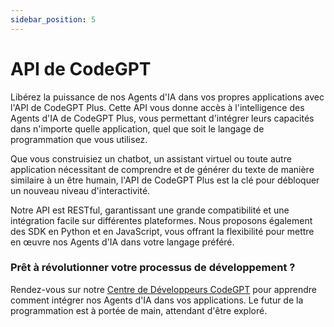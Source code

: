 ```yaml
---
sidebar_position: 5
---
```


# API de CodeGPT

Libérez la puissance de nos Agents d'IA dans vos propres applications avec l'API de CodeGPT Plus. Cette API vous donne accès à l'intelligence des Agents d'IA de CodeGPT Plus, vous permettant d'intégrer leurs capacités dans n'importe quelle application, quel que soit le langage de programmation que vous utilisez.

Que vous construisiez un chatbot, un assistant virtuel ou toute autre application nécessitant de comprendre et de générer du texte de manière similaire à un être humain, l'API de CodeGPT Plus est la clé pour débloquer un nouveau niveau d'interactivité.

Notre API est RESTful, garantissant une grande compatibilité et une intégration facile sur différentes plateformes. Nous proposons également des SDK en Python et en JavaScript, vous offrant la flexibilité pour mettre en œuvre nos Agents d'IA dans votre langage préféré.

### Prêt à révolutionner votre processus de développement ?
Rendez-vous sur notre [Centre de Développeurs CodeGPT](https://developers.codegpt.co/) pour apprendre comment intégrer nos Agents d'IA dans vos applications. Le futur de la programmation est à portée de main, attendant d'être exploré.

